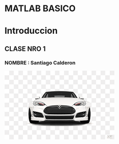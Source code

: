 # MATLAB BASICO 

# Introduccion
## CLASE NRO 1
### NOMBRE : Santiago Calderon

![](./img/Carro.png)